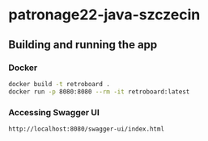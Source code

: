 # patronage22-java-szczecin

## Building and running the app

### Docker 
```bash
docker build -t retroboard .
docker run -p 8080:8080 --rm -it retroboard:latest
```

### Accessing Swagger UI
```
http://localhost:8080/swagger-ui/index.html
```
